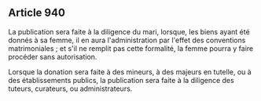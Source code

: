 Article 940
----
La publication sera faite à la diligence du mari, lorsque, les biens ayant été
donnés à sa femme, il en aura l'administration par l'effet des conventions
matrimoniales ; et s'il ne remplit pas cette formalité, la femme pourra y faire
procéder sans autorisation.

Lorsque la donation sera faite à des mineurs, à des majeurs en tutelle, ou à des
établissements publics, la publication sera faite à la diligence des tuteurs,
curateurs, ou administrateurs.
